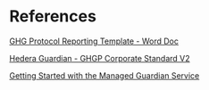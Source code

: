 # References

[GHG Protocol Reporting Template - Word Doc](https://ghgprotocol.org/sites/default/files/2022-12/GHG-Protocol-Reporting-Template.docx)

[Hedera Guardian - GHGP Corporate Standard V2](https://docs.hedera.com/guardian/guardian/demo-guide/carbon-emissions/ghgp-corporate-standard-v2#toc146717953)

[Getting Started with the Managed Guardian Service](https://youtu.be/z2Esa3NnhAs?si=ysuotxDQm-KaZzrH)
